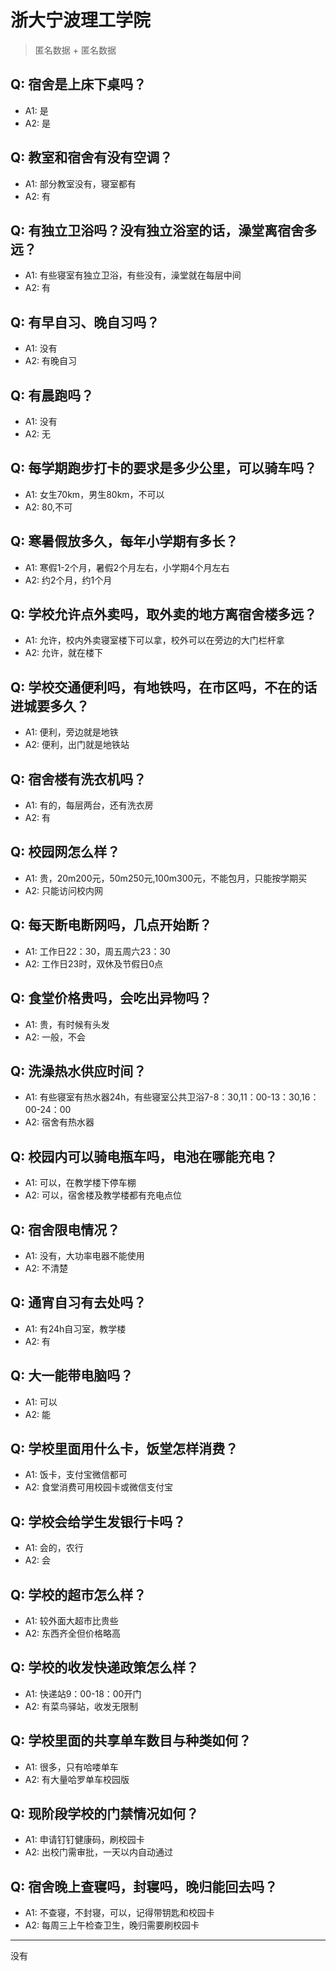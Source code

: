 # 浙大宁波理工学院
> 匿名数据 + 匿名数据
## Q: 宿舍是上床下桌吗？
- A1: 是
- A2: 是
## Q: 教室和宿舍有没有空调？
- A1: 部分教室没有，寝室都有
- A2: 有
## Q: 有独立卫浴吗？没有独立浴室的话，澡堂离宿舍多远？
- A1: 有些寝室有独立卫浴，有些没有，澡堂就在每层中间
- A2: 有
## Q: 有早自习、晚自习吗？
- A1: 没有
- A2: 有晚自习
## Q: 有晨跑吗？
- A1: 没有
- A2: 无
## Q: 每学期跑步打卡的要求是多少公里，可以骑车吗？
- A1: 女生70km，男生80km，不可以
- A2: 80,不可
## Q: 寒暑假放多久，每年小学期有多长？
- A1: 寒假1-2个月，暑假2个月左右，小学期4个月左右
- A2: 约2个月，约1个月
## Q: 学校允许点外卖吗，取外卖的地方离宿舍楼多远？
- A1: 允许，校内外卖寝室楼下可以拿，校外可以在旁边的大门栏杆拿
- A2: 允许，就在楼下
## Q: 学校交通便利吗，有地铁吗，在市区吗，不在的话进城要多久？
- A1: 便利，旁边就是地铁
- A2: 便利，出门就是地铁站
## Q: 宿舍楼有洗衣机吗？
- A1: 有的，每层两台，还有洗衣房
- A2: 有
## Q: 校园网怎么样？
- A1: 贵，20m200元，50m250元,100m300元，不能包月，只能按学期买
- A2: 只能访问校内网
## Q: 每天断电断网吗，几点开始断？
- A1: 工作日22：30，周五周六23：30
- A2: 工作日23时，双休及节假日0点
## Q: 食堂价格贵吗，会吃出异物吗？
- A1: 贵，有时候有头发
- A2: 一般，不会
## Q: 洗澡热水供应时间？
- A1: 有些寝室有热水器24h，有些寝室公共卫浴7-8：30,11：00-13：30,16：00-24：00
- A2: 宿舍有热水器
## Q: 校园内可以骑电瓶车吗，电池在哪能充电？
- A1: 可以，在教学楼下停车棚
- A2: 可以，宿舍楼及教学楼都有充电点位
## Q: 宿舍限电情况？
- A1: 没有，大功率电器不能使用
- A2: 不清楚
## Q: 通宵自习有去处吗？
- A1: 有24h自习室，教学楼
- A2: 有
## Q: 大一能带电脑吗？
- A1: 可以
- A2: 能
## Q: 学校里面用什么卡，饭堂怎样消费？
- A1: 饭卡，支付宝微信都可
- A2: 食堂消费可用校园卡或微信支付宝
## Q: 学校会给学生发银行卡吗？
- A1: 会的，农行
- A2: 会
## Q: 学校的超市怎么样？
- A1: 较外面大超市比贵些
- A2: 东西齐全但价格略高
## Q: 学校的收发快递政策怎么样？
- A1: 快递站9：00-18：00开门
- A2: 有菜鸟驿站，收发无限制
## Q: 学校里面的共享单车数目与种类如何？
- A1: 很多，只有哈喽单车
- A2: 有大量哈罗单车校园版
## Q: 现阶段学校的门禁情况如何？
- A1: 申请钉钉健康码，刷校园卡
- A2: 出校门需审批，一天以内自动通过
## Q: 宿舍晚上查寝吗，封寝吗，晚归能回去吗？
- A1: 不查寝，不封寝，可以，记得带钥匙和校园卡
- A2: 每周三上午检查卫生，晚归需要刷校园卡
***
没有